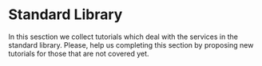 # Standard Library

In this sesction we collect tutorials which deal with the services in the standard library.
Please, help us completing this section by proposing new tutorials for those that are not covered yet.